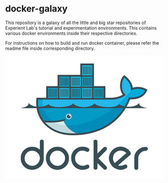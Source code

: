 # docker-galaxy

This repository is a galaxy of all the little and big star repositories of Experient Lab's tutorial and 
experimentation environments. This contains various docker environments inside their respective directories.

For instructions on how to build and run docker container, please refer the readme file inside corresponding 
directory.

![img.png](resources%2Fimg.png)